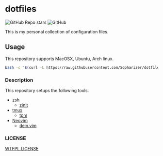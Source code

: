 # dotfiles

![GitHub Repo stars](https://img.shields.io/github/stars/Sopharizer/dotfiles?style=social)
![GitHub](https://img.shields.io/github/license/Sopharizer/dotfiles?style=flat-square)

This is my personal collection of configuration files.

## Usage

This repository supports MacOSX, Ubuntu, Arch linux.

```sh
bash -c "$(curl -L https://raw.githubusercontent.com/Sopharizer/dotfiles/main/bin/install.sh)"
```

### Description

This repository setups the following tools.

- [zsh](https://github.com/zsh-users/zsh)
  - [zinit](https://github.com/zdharma/zinit)
- [tmux](https://github.com/tmux/tmux)
  - [tpm](https://github.com/tmux-plugins/tpm)
- [Neovim](https://github.com/neovim/neovim)
  - [dein.vim](https://github.com/Shougo/dein.vim)

### LICENSE

[WTFPL LICENSE](./LICENSE)
